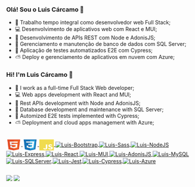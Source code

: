 ### Olá! Sou o Luis Cárcamo 👋

- 🔭 Trabalho tempo integral como desenvolvedor web Full Stack;
- 💻 Desenvolvimento de aplicativos web com React e MUI;
- 📨 Desenvolvimento de APIs REST com Node e AdonisJS;
- 🎲 Gerenciamento e manutenção de banco de dados com SQL Server;
- 🤖 Aplicação de testes automatizados E2E com Cypress;
- ⛅ Deploy e gerenciamento de aplicativos em nuvem com Azure;

### Hi! I'm Luis Cárcamo 👋

- 🔭 I work as a full-time Full Stack Web developer;
- 💻 Web apps development with React and MUI;
- 📨 Rest APIs development with Node and AdonisJS;
- 🎲 Database development and maintenance with SQL Server;
- 🤖 Automized E2E tests implemented with Cypress;
- ⛅ Deployment and cloud apps management with Azure;

<div align="center">
  <a href="https://github.com/LuisECL">
<!--   <img height="180em" width="45%" src="https://github-readme-stats.vercel.app/api?username=luisecl&show_icons=true&theme=dark&include_all_commits=true&count_private=true"/>
  <img height="180em" width="45%" src="https://github-readme-stats.vercel.app/api/top-langs/?username=luisecl&layout=compact&langs_count=7&theme=dark"/> -->
</div>

<div style="display: inline_block"><br>
  <img align="center" alt="Luis-HTML" height="30" width="40" src="https://raw.githubusercontent.com/devicons/devicon/master/icons/html5/html5-original.svg">
  <img align="center" alt="Luis-CSS" height="30" width="40" src="https://raw.githubusercontent.com/devicons/devicon/master/icons/css3/css3-original.svg">
  <img align="center" alt="Luis-JS" height="30" width="40" src="https://raw.githubusercontent.com/devicons/devicon/master/icons/javascript/javascript-plain.svg">
  <img align="center" alt="Luis-Bootstrap" height="30" width="40" src="https://icongr.am/devicon/bootstrap-plain.svg?size=128&color=9407b0">
  <img align="center" alt="Luis-Sass" height="30" width="40" src="https://cdn.jsdelivr.net/gh/devicons/devicon@latest/icons/sass/sass-original.svg">
  <img align="center" alt="Luis-NodeJS" height="30" width="40" src="https://icongr.am/devicon/nodejs-original.svg?size=128&color=currentColor">
  <img align="center" alt="Luis-Express" height="30" width="40" src="https://icongr.am/devicon/express-original.svg?size=128&color=currentColor">
  <img align="center" alt="Luis-React" height="30" width="40" src="https://cdn.jsdelivr.net/gh/devicons/devicon/icons/react/react-original.svg">
  <img align="center" alt="Luis-MUI" height="30" width="30" src="https://cdn.worldvectorlogo.com/logos/material-ui-1.svg">
  <img align="center" alt="Luis-AdonisJS" height="30" width="40" src="https://cdn.jsdelivr.net/gh/devicons/devicon/icons/adonisjs/adonisjs-original.svg">
  <img align="center" alt="Luis-MySQL" height="30" width="40" src="https://icongr.am/devicon/mysql-original-wordmark.svg?size=128&color=currentColor">
  <img align="center" alt="Luis-SQLServer" height="30" width="40" src="https://cdn.jsdelivr.net/gh/devicons/devicon/icons/microsoftsqlserver/microsoftsqlserver-plain.svg">
  <img align="center" alt="Luis-Jest" height="30" width="40" src="https://cdn.jsdelivr.net/gh/devicons/devicon/icons/jest/jest-plain.svg">
  <img align="center" alt="Luis-Cypress" height="30" width="40" src="https://raw.githubusercontent.com/cypress-io/cypress-icons/e61b554695b28267a1387a839f816c73e7a7e95e/src/logo/cypress-io-logo-round.svg">
  <img align="center" alt="Luis-Azure" height="30" width="40" src="https://cdn.jsdelivr.net/gh/devicons/devicon/icons/azure/azure-original.svg">
</div>

  ##
  
<div>
  <a href = "mailto:lecarcamol@gmail.com"><img src="https://img.shields.io/badge/Gmail-D14836?style=for-the-badge&logo=gmail&logoColor=white" target="_blank"></a>
  <a href="https://www.linkedin.com/in/lecarcamol" target="_blank"><img src="https://img.shields.io/badge/LinkedIn-0077B5?style=for-the-badge&logo=linkedin&logoColor=white" target="_blank"></a>
</div>
    
##

